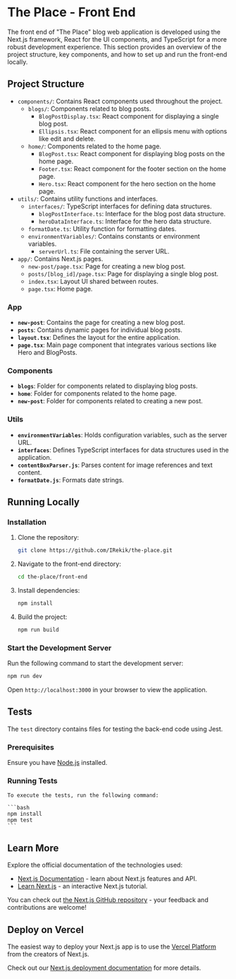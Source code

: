 # The Place - Front End

The front end of "The Place" blog web application is developed using the Next.js framework, React for the UI components, and TypeScript for a more robust development experience. This section provides an overview of the project structure, key components, and how to set up and run the front-end locally.

## Project Structure

- `components/`: Contains React components used throughout the project.
  - `blogs/`: Components related to blog posts.
    - `BlogPostDisplay.tsx`: React component for displaying a single blog post.
    - `Ellipsis.tsx`: React component for an ellipsis menu with options like edit and delete.
  - `home/`: Components related to the home page.
    - `BlogPost.tsx`: React component for displaying blog posts on the home page.
    - `Footer.tsx`: React component for the footer section on the home page.
    - `Hero.tsx`: React component for the hero section on the home page.
- `utils/`: Contains utility functions and interfaces.
  - `interfaces/`: TypeScript interfaces for defining data structures.
    - `blogPostInterface.ts`: Interface for the blog post data structure.
    - `heroDataInterface.ts`: Interface for the hero data structure.
  - `formatDate.ts`: Utility function for formatting dates.
  - `environmentVariables/`: Contains constants or environment variables.
    - `serverUrl.ts`: File containing the server URL.
- `app/`: Contains Next.js pages.
  - `new-post/page.tsx`: Page for creating a new blog post.
  - `posts/[blog_id]/page.tsx`: Page for displaying a single blog post.
  - `index.tsx`: Layout UI shared between routes.
  - `page.tsx`: Home page.

### App

- **`new-post`**: Contains the page for creating a new blog post.
- **`posts`**: Contains dynamic pages for individual blog posts.
- **`layout.tsx`**: Defines the layout for the entire application.
- **`page.tsx`**: Main page component that integrates various sections like Hero and BlogPosts.

### Components

- **`blogs`**: Folder for components related to displaying blog posts.
- **`home`**: Folder for components related to the home page.
- **`new-post`**: Folder for components related to creating a new post.

### Utils

- **`environmentVariables`**: Holds configuration variables, such as the server URL.
- **`interfaces`**: Defines TypeScript interfaces for data structures used in the application.
- **`contentBoxParser.js`**: Parses content for image references and text content.
- **`formatDate.js`**: Formats date strings.

## Running Locally

### Installation

1. Clone the repository:

    ```bash
    git clone https://github.com/IRekik/the-place.git
    ```

2. Navigate to the front-end directory:

    ```bash
    cd the-place/front-end
    ```

3. Install dependencies:

    ```bash
    npm install
    ```
4. Build the project:

    ```bash
    npm run build
    ```

### Start the Development Server

Run the following command to start the development server:

```bash
npm run dev
```

Open `http://localhost:3000` in your browser to view the application.

## Tests

The `test` directory contains files for testing the back-end code using Jest.

### Prerequisites
Ensure you have [Node.js](https://nodejs.org/) installed.

### Running Tests

    To execute the tests, run the following command:

    ```bash
    npm install
    npm test
    ```

## Learn More

Explore the official documentation of the technologies used:

- [Next.js Documentation](https://nextjs.org/docs) - learn about Next.js features and API.
- [Learn Next.js](https://nextjs.org/learn) - an interactive Next.js tutorial.

You can check out [the Next.js GitHub repository](https://github.com/vercel/next.js/) - your feedback and contributions are welcome!

## Deploy on Vercel

The easiest way to deploy your Next.js app is to use the [Vercel Platform](https://vercel.com/new?utm_medium=default-template&filter=next.js&utm_source=create-next-app&utm_campaign=create-next-app-readme) from the creators of Next.js.

Check out our [Next.js deployment documentation](https://nextjs.org/docs/deployment) for more details.
